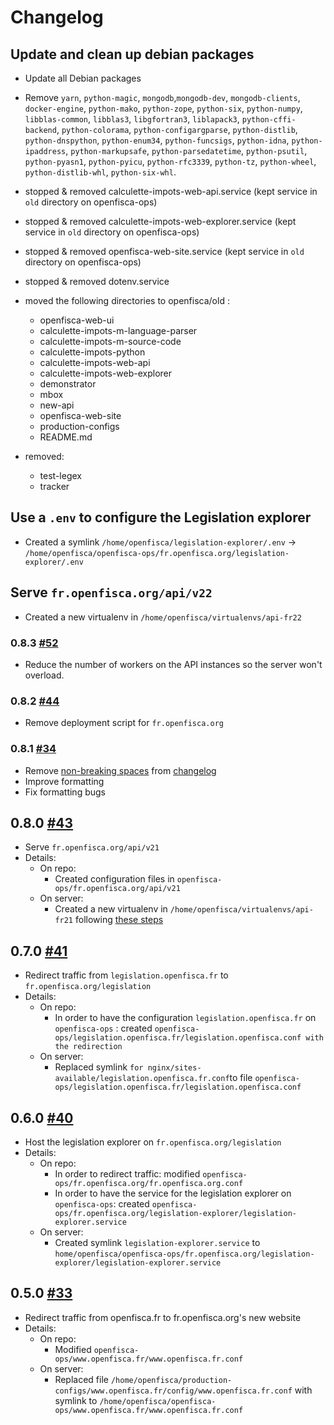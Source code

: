 # Changelog

## Update and clean up debian packages
  - Update all Debian packages
  
  - Remove `yarn`, `python-magic`, `mongodb`,`mongodb-dev`, `mongodb-clients`, `docker-engine`, `python-mako`, `python-zope`, `python-six`, `python-numpy`, `libblas-common`, `libblas3`, `libgfortran3`, `liblapack3`, `python-cffi-backend`, `python-colorama`, `python-configargparse`, `python-distlib`, `python-dnspython`, `python-enum34`, `python-funcsigs`, `python-idna`, `python-ipaddress`, `python-markupsafe`, `python-parsedatetime`, `python-psutil`, `python-pyasn1`, `python-pyicu`, `python-rfc3339`, `python-tz`, `python-wheel`, `python-distlib-whl`, `python-six-whl`. 
  - stopped & removed calculette-impots-web-api.service (kept service in `old` directory on openfisca-ops)
  - stopped & removed calculette-impots-web-explorer.service (kept service in `old` directory on openfisca-ops)
  - stopped & removed openfisca-web-site.service (kept service in `old` directory on openfisca-ops)
  - stopped & removed dotenv.service

  - moved the following directories to openfisca/old :
    - openfisca-web-ui
    - calculette-impots-m-language-parser
    - calculette-impots-m-source-code 
    - calculette-impots-python 
    - calculette-impots-web-api
    - calculette-impots-web-explorer
    - demonstrator
    - mbox
    - new-api
    - openfisca-web-site
    - production-configs
    - README.md
    
  - removed:
    - test-legex
    - tracker

    
## Use a `.env` to configure the Legislation explorer
  - Created a symlink `/home/openfisca/legislation-explorer/.env` -> `/home/openfisca/openfisca-ops/fr.openfisca.org/legislation-explorer/.env`

## Serve `fr.openfisca.org/api/v22`
  - Created a new virtualenv in `/home/openfisca/virtualenvs/api-fr22`

### 0.8.3 [#52](https://github.com/openfisca/openfisca-ops/pull/52)

* Reduce the number of workers on the API instances so the server won't overload.

### 0.8.2 [#44](https://github.com/openfisca/openfisca-ops/pull/44)

* Remove deployment script for `fr.openfisca.org`

### 0.8.1 [#34](https://github.com/openfisca/openfisca-ops/pull/34)

* Remove [non-breaking spaces](https://en.wikipedia.org/wiki/Non-breaking_space) from [changelog](CHANGELOG.md)
* Improve formatting
* Fix formatting bugs

## 0.8.0 [#43](https://github.com/openfisca/openfisca-ops/pull/43)

* Serve `fr.openfisca.org/api/v21`
* Details:
  - On repo:
      - Created configuration files in `openfisca-ops/fr.openfisca.org/api/v21`
  - On server:
      - Created a new virtualenv in `/home/openfisca/virtualenvs/api-fr21` following [these steps](https://github.com/openfisca/openfisca-ops/tree/af6b38d21ccda7bbe7162ee8563e4a8d5649baf1#to-serve-a-new-version-)

## 0.7.0 [#41](https://github.com/openfisca/openfisca-ops/pull/41)

* Redirect traffic from `legislation.openfisca.fr` to `fr.openfisca.org/legislation`
* Details:
  - On repo:
      - In order to have the configuration `legislation.openfisca.fr` on `openfisca-ops` : created `openfisca-ops/legislation.openfisca.fr/legislation.openfisca.conf with the redirection`
  - On server:
      - Replaced symlink `for nginx/sites-available/legislation.openfisca.fr.conf`to file `openfisca-ops/legislation.openfisca.fr/legislation.openfisca.conf`

## 0.6.0 [#40](https://github.com/openfisca/openfisca-ops/pull/40)

* Host the legislation explorer on `fr.openfisca.org/legislation`
* Details:
  - On repo:
      - In order to redirect traffic: modified `openfisca-ops/fr.openfisca.org/fr.openfisca.org.conf`
      - In order to have the service for the legislation explorer on `openfisca-ops`: created `openfisca-ops/fr.openfisca.org/legislation-explorer/legislation-explorer.service`
  - On server:
      - Created symlink `legislation-explorer.service` to `home/openfisca/openfisca-ops/fr.openfisca.org/legislation-explorer/legislation-explorer.service`

## 0.5.0 [#33](https://github.com/openfisca/openfisca-ops/pull/33)

* Redirect traffic from openfisca.fr to fr.openfisca.org's new website
* Details:
  - On repo:
      - Modified `openfisca-ops/www.openfisca.fr/www.openfisca.fr.conf`
  - On server:
      - Replaced file `/home/openfisca/production-configs/www.openfisca.fr/config/www.openfisca.fr.conf` with symlink to `/home/openfisca/openfisca-ops/www.openfisca.fr/www.openfisca.fr.conf`

